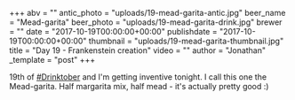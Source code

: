 +++
abv = ""
antic_photo = "uploads/19-mead-garita-antic.jpg"
beer_name = "Mead-garita"
beer_photo = "uploads/19-mead-garita-drink.jpg"
brewer = ""
date = "2017-10-19T00:00:00+00:00"
publishdate = "2017-10-19T00:00:00+00:00"
thumbnail = "uploads/19-mead-garita-thumbnail.jpg"
title = "Day 19 - Frankenstein creation"
video = ""
author = "Jonathan"
_template = "post"
+++

19th of [#Drinktober](https://www.facebook.com/hashtag/drinktober?epa=HASHTAG) and I'm getting inventive tonight. I call this one the Mead-garita. Half margarita mix, half mead - it's actually pretty good :)
